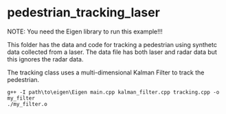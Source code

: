 # pedestrian_tracking_laser

NOTE: You need the Eigen library to run this example!!!

This folder has the data and code for tracking a pedestrian using synthetc data collected from a laser. 
The data file has both laser and radar data but this ignores the radar data.

The tracking class uses a multi-dimensional Kalman Filter to track the pedestrian. 

```
g++ -I path\to\eigen\Eigen main.cpp kalman_filter.cpp tracking.cpp -o my_filter
./my_filter.o
```

